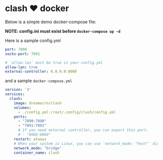 # clash ❤️ docker

Below is a simple demo docker-compose file:

**NOTE: config.ini must exist before `docker-compose up -d`**

Here is a sample config.yml
```yml
port: 7890
socks-port: 7891

# `allow-lan` must be true in your config.yml
allow-lan: true
external-controller: 0.0.0.0:8080
```

and a sample `docker-compose.yml`

```yml
version: '3'
services:
  clash:
    image: dreamacro/clash
    volumes:
      - ./config.yml:/root/.config/clash/config.yml
    ports:
      - "7890:7890"
      - "7891:7891"
      # If you need external controller, you can export this port.
      # - "8080:8080"
    restart: always
    # When your system is Linux, you can use `network_mode: "host"` directly.
    network_mode: "bridge"
    container_name: clash
```